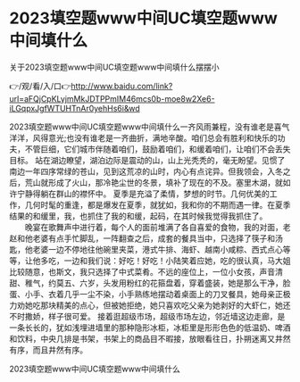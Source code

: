 # 2023填空题www中间UC填空题www中间填什么
关于2023填空题www中间UC填空题www中间填什么摆摆小

👉/观/看/入/口👉http://www.baidu.com/link?url=aFQjCpKLyjmMkJDTPPmIM46mcs0b-moe8w2Xe6-iLGqpxJgfWTUHTnAr0yehHs6i&wd

2023填空题www中间UC填空题www中间填什么一齐风雨兼程，没有谁老是喜气洋洋，风得意光;也没有谁老是一齐曲折，满地辛酸。咱们总会有胜利和快乐的功夫，不管巨细，它们城市伴随着咱们，鼓励着咱们，和缓着咱们，让咱们不会丢失目标。
站在湖边瞭望，湖泊边际是震动的山，山上光秃秃的，毫无盼望。见惯了南边一年四序常绿的苍山，见到这荒凉的山时，内心有点诧异。但我领会，入冬之后，荒山就形成了火山，那冷艳尘世的冬景，填补了现在的不及。塞里木湖，就如许宁静得躺在群山的襟怀中。
夏季是充溢了柔情，梦想的时节。几何优美的工作，几何时髦的重逢，都是爆发在夏季，就犹如，我和你的不期而遇一律。在夏季结果的和缓里，我，也抓住了我的和缓，起码，在其时候我觉得我抓住了。
　　晚宴在歌舞声中进行着，每个人的面前堆满了各自喜爱的食物，我的对面，老赵和他老婆有点手忙脚乱，一阵翻查之后，成套的餐具当中，只选择了筷子和汤匙，他老婆一边不停地往他碗里夹菜，港式牛排、海虾、越南小咸粽、西式点心等等，让他多吃，一边和我们说：好吃！好吃！小陆笑着应她，吃的很认真，马大姐比较随意，也斯文，我只选择了中式菜肴。不远的座位上，一位小女孩，声音清甜、稚气，约莫五、六岁，头发用粉红的花箍盘着，穿着盛装，她是那么干净，脸蛋、小手、衣着几乎一尘不染，小手熟练地摆动着桌面上的刀叉餐具，她母亲正极力劝她吃那块精美的点心，但被她拒绝，她只喜欢吃父亲为她剥好的大虾仁，她还不时撒娇，样子很可爱。
接着逛超级市场，超级市场左边，邻近墙这边走廊，是一条长长的，犹如浅埋进墙里的那种隐形冰柜，冰柜里是形形色色的低温奶、啤酒和饮料，中央几排是书架，书架上的商品目不暇接，放眼看往日，扑朔迷离又井然有序，而且井然有序。

2023填空题www中间UC填空题www中间填什么
